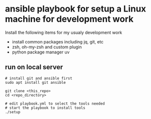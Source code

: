 # ansible playbook for setup a Linux machine for development work

Install the following items for my usualy development work

- install common packages including jq, git, etc
- zsh, oh-my-zsh and custom plugin
- python package manager uv


## run on local server

```
# install git and ansible first
sudo apt install git ansible

git clone <this_repo>
cd <repo_directory>

# edit playbook.yml to select the tools needed
# start the playbook to install tools
./setup
```

